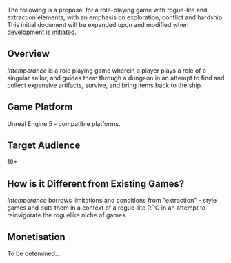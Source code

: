 The following is a proposal for a role-playing game with rogue-lite and extraction elements, with an emphasis on exploration, conflict and hardship. This initial document will be expanded upon and modified when development is initiated.

## Overview
*Intemperance* is a role playing game wherein a player plays a role of a singular sailor, and guides them through a dungeon in an attempt to find and collect expensive artifacts, survive, and bring items back to the ship. 

## Game Platform

Unreal Engine 5 - compatible platforms.

## Target Audience
16+

## How is it Different from Existing Games?
*Intemperance* borrows limitations and conditions from "extraction" - style games and puts them in a context of a rogue-lite RPG in an attempt to reinvigorate the roguelike niche of games. 

## Monetisation
To be detemined...